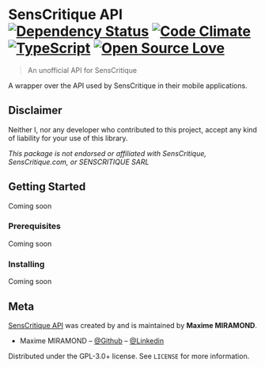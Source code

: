 # SensCritique API [![Dependency Status](https://david-dm.org/miramo/senscritique-api.svg)](https://david-dm.org/miramo/senscritique-api) [![Code Climate](https://codeclimate.com/github/miramo/senscritique-api/badges/gpa.svg)](https://codeclimate.com/github/miramo/senscritique-api) [![TypeScript](https://badges.frapsoft.com/typescript/awesome/typescript.png?v=100)](https://github.com/ellerbrock/typescript-badges/) [![Open Source Love](https://badges.frapsoft.com/os/v1/open-source.png?v=103)](https://github.com/ellerbrock/open-source-badge/)
> An unofficial API for SensCritique

A wrapper over the API used by SensCritique in their mobile applications.

## Disclaimer
Neither I, nor any developer who contributed to this project, accept any kind of liability for your use of this library.

*This package is not endorsed or affiliated with SensCritique, SensCritique.com, or SENSCRITIQUE SARL*

## Getting Started
Coming soon

### Prerequisites
Coming soon

### Installing
Coming soon

## Meta
[SensCritique API](https://github.com/miramo/senscritique-api) was created by and is maintained by **Maxime MIRAMOND**.

* Maxime MIRAMOND – [@Github](https://github.com/miramo) – [@Linkedin](https://fr.linkedin.com/in/maximemiramond)

Distributed under the GPL-3.0+ license. See ``LICENSE`` for more information.
